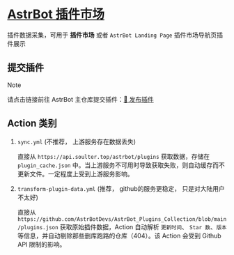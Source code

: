 # [AstrBot 插件市场](https://igcrystal-neo.github.io/Astrbot_Plugins_Market/)

插件数据采集，可用于 **插件市场** 或者 `AstrBot Landing Page` 插件市场导航页插件展示

## 提交插件

> [!NOTE]
> 请点击链接前往 AstrBot 主仓库提交插件：[🥳 发布插件](https://github.com/AstrBotDevs/AstrBot/issues/new?template=PLUGIN_PUBLISH.md)


## Action 类别

1. `sync.yml` (不推荐， 上游服务存在数据丢失)

   直接从 `https://api.soulter.top/astrbot/plugins` 获取数据，存储在 `plugin_cache.json` 中。当上游服务不可用时导致获取失败，则自动缓存而不更新文件。一定程度上受到上游服务影响。

3. `transform-plugin-data.yml` (推荐， github的服务更稳定， 只是对大陆用户不太好)

   直接从 `https://github.com/AstrBotDevs/AstrBot_Plugins_Collection/blob/main/plugins.json` 获取原始插件数据，Action 自动解析 `更新时间`、 `Star 数`、`版本`等信息，并自动剔除那些删库跑路的仓库（404）。该 Action 会受到 Github API 限制的影响。
